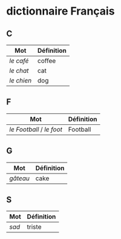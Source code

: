# dictionnaire Français

## C

| Mot        | Définition |
| ---------- | ---------- |
| _le café_  | coffee     |
| _le chat_  | cat        |
| _le chien_ | dog        |

## F

| Mot                       | Définition |
| ------------------------- | ---------- |
| _le Football_ / _le foot_ | Football   |

## G

| Mot      | Définition |
| -------- | ---------- |
| _gâteau_ | cake       |

## S

| Mot   | Définition |
| ----- | ---------- |
| _sad_ | triste     |
